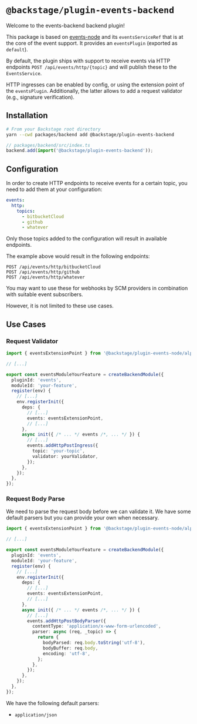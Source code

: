# `@backstage/plugin-events-backend`

Welcome to the events-backend backend plugin!

This package is based on [events-node](../events-node) and its `eventsServiceRef`
that is at the core of the event support.
It provides an `eventsPlugin` (exported as `default`).

By default, the plugin ships with support to receive events via HTTP endpoints
`POST /api/events/http/{topic}` and will publish these to the `EventsService`.

HTTP ingresses can be enabled by config, or using the extension point
of the `eventsPlugin`.
Additionally, the latter allows to add a request validator
(e.g., signature verification).

## Installation

```bash
# From your Backstage root directory
yarn --cwd packages/backend add @backstage/plugin-events-backend
```

```ts
// packages/backend/src/index.ts
backend.add(import('@backstage/plugin-events-backend'));
```

## Configuration

In order to create HTTP endpoints to receive events for a certain
topic, you need to add them at your configuration:

```yaml
events:
  http:
    topics:
      - bitbucketCloud
      - github
      - whatever
```

Only those topics added to the configuration will result in
available endpoints.

The example above would result in the following endpoints:

```
POST /api/events/http/bitbucketCloud
POST /api/events/http/github
POST /api/events/http/whatever
```

You may want to use these for webhooks by SCM providers
in combination with suitable event subscribers.

However, it is not limited to these use cases.

## Use Cases

### Request Validator

```ts
import { eventsExtensionPoint } from '@backstage/plugin-events-node/alpha';

// [...]

export const eventsModuleYourFeature = createBackendModule({
  pluginId: 'events',
  moduleId: 'your-feature',
  register(env) {
    // [...]
    env.registerInit({
      deps: {
        // [...]
        events: eventsExtensionPoint,
        // [...]
      },
      async init({ /* ... */ events /*, ... */ }) {
        // [...]
        events.addHttpPostIngress({
          topic: 'your-topic',
          validator: yourValidator,
        });
      },
    });
  },
});
```

### Request Body Parse

We need to parse the request body before we can validate it. We have some default parsers but you can provide your own when necessary.

```ts
import { eventsExtensionPoint } from '@backstage/plugin-events-node/alpha';

// [...]

export const eventsModuleYourFeature = createBackendModule({
  pluginId: 'events',
  moduleId: 'your-feature',
  register(env) {
    // [...]
    env.registerInit({
      deps: {
        // [...]
        events: eventsExtensionPoint,
        // [...]
      },
      async init({ /* ... */ events /*, ... */ }) {
        // [...]
        events.addHttpPostBodyParser({
          contentType: 'application/x-www-form-urlencoded',
          parser: async (req, _topic) => {
            return {
              bodyParsed: req.body.toString('utf-8'),
              bodyBuffer: req.body,
              encoding: 'utf-8',
            };
          },
        });
      },
    });
  },
});
```

We have the following default parsers:

- `application/json`
